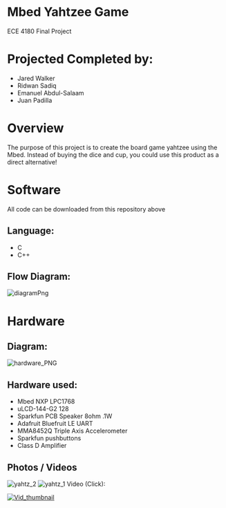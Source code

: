 # Mbed Yahtzee Game
ECE 4180 Final Project

# Projected Completed by:
- Jared Walker
- Ridwan Sadiq
- Emanuel Abdul-Salaam
- Juan Padilla

# Overview
The purpose of this project is to create the board game yahtzee using the Mbed. Instead of buying the dice
and cup, you could use this product as a direct alternative!



# Software 
All code can be downloaded from this repository above
## Language:
- C
- C++
## Flow Diagram:
![diagramPng](https://user-images.githubusercontent.com/59609816/205073871-4c2deb3c-fee8-485c-b181-c998f7e9dedb.jpg)

# Hardware 
## Diagram:
![hardware_PNG](https://user-images.githubusercontent.com/59609816/205076741-a9186011-fa19-4c17-8c61-a763b6f87b40.jpg)

## Hardware used:
- Mbed NXP LPC1768
- uLCD-144-G2 128 
- Sparkfun PCB Speaker 8ohm .1W
- Adafruit Bluefruit LE UART
- MMA8452Q Triple Axis Accelerometer
- Sparkfun pushbuttons
- Class D Amplifier

## Photos / Videos
![yahtz_2](https://user-images.githubusercontent.com/59609816/205812996-b8343ae3-b642-4d40-9558-dd736d0f8dfe.jpeg)
![yahtz_1](https://user-images.githubusercontent.com/59609816/205813004-f41f4dac-724e-45c6-8601-08498fc06dca.jpeg)
Video (Click):

[![Vid_thumbnail](https://user-images.githubusercontent.com/59609816/206271747-d066c7db-e5da-4d67-b72d-2ab1f8b2ec3c.png)](https://www.youtube.com/watch?v=_hpbLp_M-Js)






